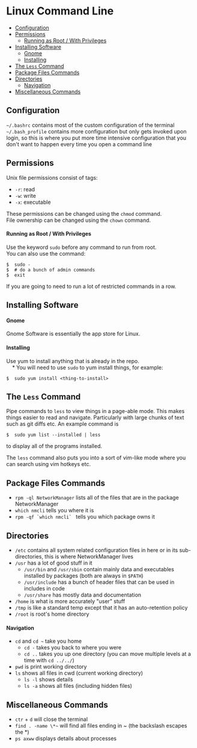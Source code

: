 # Linux Command Line
* [Configuration](commandline.md#configuration)
* [Permissions](commandline.md#permissions)
    * [Running as Root / With Privileges](commandline.md#running-as-root-with-privileges)
* [Installing Software](commandline.md#installing-software)
    * [Gnome](commandline.md#gnome)
    * [Installing](commandline.md#installing)
* [The `Less` Command](commandline.md#the-less-command)
* [Package Files Commands](commandline.md#package-files-commands)
* [Directories](commandline.md#directories)
    * [Navigation](commandline.md#navigation)
* [Miscellaneous Commands](commandline.md#miscellaneous-commands)

## Configuration
`~/.bashrc` contains most of the custom configuration of the terminal  
`~/.bash_profile` contains more configuration but only gets invoked upon login, so this is where you put more time intensive configuration that you don't want to happen every time you open a command line  

## Permissions

Unix file permissions consist of tags:
* `-r`: read
* `-w`: write
* `-x`: executable

These permissions can be changed using the `chmod` command.  
File ownership can be changed using the `chown` command.  

#### Running as Root / With Privileges
Use the keyword `sudo` before any command to run from root.  
You can also use the command:
  ```
  $  sudo -
  $  # do a bunch of admin commands
  $  exit
  ```
If you are going to need to run a lot of restricted commands in a row.

## Installing Software

#### Gnome
Gnome Software is essentially the app store for Linux.

#### Installing
Use yum to install anything that is already in the repo.  
&nbsp;&nbsp;&nbsp;&nbsp;\* You will need to use `sudo` to yum install things, for example:
  ```
  $  sudo yum install <thing-to-install>
  ```

## The `Less` Command
Pipe commands to `less` to view things in a page-able mode. This makes things easier to read and navigate. Particularly with large chunks of text such as git diffs etc.
An example command is
  ```
  $  sudo yum list --installed | less
  ```
to display all of the programs installed.

The `less` command also puts you into a sort of vim-like mode where you can search using vim hotkeys etc.

## Package Files Commands
* `rpm -ql NetworkManager` lists all of the files that are in the package NetworkManager  
* `which nmcli` tells you where it is  
* ``rpm -qf `which nmcli` `` tells you which package owns it  

## Directories
* `/etc` contains all system related configuration files in here or in its sub-directories, this is where NetworkManager lives  
* `/usr` has a lot of good stuff in it  
  * `/usr/bin` and `/usr/sbin` contain mainly data and executables installed by packages (both are always in `$PATH`)  
  * `/usr/include` has a bunch of header files that can be used in includes in code  
  * `/usr/share` has mostly data and documentation  
* `/home` is what is more accurately "user" stuff  
* `/tmp` is like a standard temp except that it has an auto-retention policy  
* `/root` is root's home directory  

#### Navigation
* `cd` and `cd ~` take you home  
  * `cd -` takes you back to where you were   
  * `cd ..` takes you up one directory (you can move multiple levels at a time with `cd ../../`)  
* `pwd` is print working directory  
* `ls` shows all files in cwd (current working directory)  
  * `ls -l` shows details  
  * `ls -a` shows all files (including hidden files)  

## Miscellaneous Commands
* `ctr` + `d` will close the terminal  
* `find . -name \*~` will find all files ending in ~ (the backslash escapes the \*)  
* `ps axww` displays details about processes
